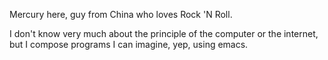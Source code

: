 <!-- ![LONG LIVE ROCK 'N' ROLL](https://ct-1253442844.cos.ap-shanghai.myqcloud.com/long-live-rock-n-rolll.jpg) -->

Mercury here, guy from China who loves Rock 'N Roll.

I don't know very much about the principle of the computer or the internet,
but I compose programs I can imagine, yep, using emacs.


